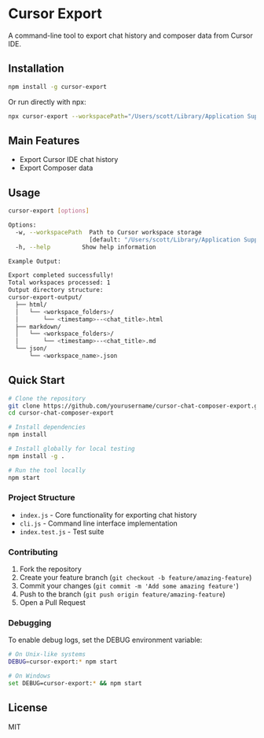 # Cursor Export

A command-line tool to export chat history and composer data from Cursor IDE.

## Installation

```bash
npm install -g cursor-export
```

Or run directly with npx:

```bash
npx cursor-export --workspacePath="/Users/scott/Library/Application Support/Cursor/User/workspaceStorage"

```

## Main Features

- Export Cursor IDE chat history
- Export Composer data

## Usage

```bash
cursor-export [options]

Options:
  -w, --workspacePath  Path to Cursor workspace storage
                       [default: "/Users/scott/Library/Application Support/Cursor/User/workspaceStorage"]
  -h, --help         Show help information

Example Output:

Export completed successfully!
Total workspaces processed: 1
Output directory structure:
cursor-export-output/
  ├── html/
  │   └── <workspace_folders>/
  │       └── <timestamp>--<chat_title>.html
  ├── markdown/
  │   └── <workspace_folders>/
  │       └── <timestamp>--<chat_title>.md
  └── json/
      └── <workspace_name>.json
```

## Quick Start

```bash
# Clone the repository
git clone https://github.com/yourusername/cursor-chat-composer-export.git
cd cursor-chat-composer-export

# Install dependencies
npm install

# Install globally for local testing
npm install -g .

# Run the tool locally
npm start
```

### Project Structure

- `index.js` - Core functionality for exporting chat history
- `cli.js` - Command line interface implementation
- `index.test.js` - Test suite

### Contributing

1. Fork the repository
2. Create your feature branch (`git checkout -b feature/amazing-feature`)
3. Commit your changes (`git commit -m 'Add some amazing feature'`)
4. Push to the branch (`git push origin feature/amazing-feature`)
5. Open a Pull Request

### Debugging

To enable debug logs, set the DEBUG environment variable:

```bash
# On Unix-like systems
DEBUG=cursor-export:* npm start

# On Windows
set DEBUG=cursor-export:* && npm start
```

## License

MIT
